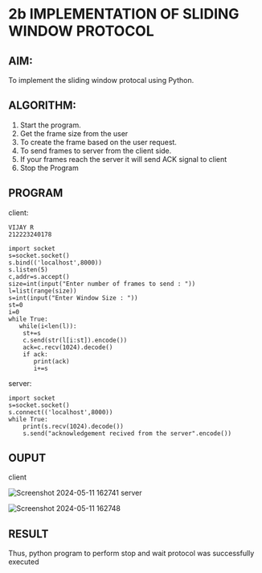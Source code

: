 # 2b IMPLEMENTATION OF SLIDING WINDOW PROTOCOL
## AIM:
To implement the sliding window protocal using Python.
## ALGORITHM:
1. Start the program.
2. Get the frame size from the user
3. To create the frame based on the user request.
4. To send frames to server from the client side.
5. If your frames reach the server it will send ACK signal to client
6. Stop the Program
## PROGRAM
client:
```
VIJAY R
212223240178

import socket
s=socket.socket()
s.bind(('localhost',8000))
s.listen(5)
c,addr=s.accept()
size=int(input("Enter number of frames to send : "))
l=list(range(size))
s=int(input("Enter Window Size : "))
st=0
i=0
while True:
   while(i<len(l)):
    st+=s
    c.send(str(l[i:st]).encode())
    ack=c.recv(1024).decode()
    if ack:
       print(ack)
       i+=s
```
server:
```
import socket
s=socket.socket()
s.connect(('localhost',8000))
while True: 
    print(s.recv(1024).decode())
    s.send("acknowledgement recived from the server".encode())
```
## OUPUT
client

![Screenshot 2024-05-11 162741](https://github.com/vijayr21/2b_SLIDING_WINDOW_PROTOCOL/assets/149347607/b0d21258-bb86-4a50-808c-0dd47ee91a14)
server

![Screenshot 2024-05-11 162748](https://github.com/vijayr21/2b_SLIDING_WINDOW_PROTOCOL/assets/149347607/38b71bda-5b4f-4792-9096-9958547c9cc1)
## RESULT
Thus, python program to perform stop and wait protocol was successfully executed
